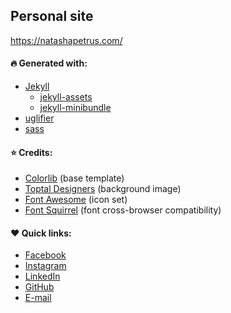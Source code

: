 ## Personal site

https://natashapetrus.com/

#### :fire: Generated with:
* [Jekyll](https://jekyllrb.com/)
  * [jekyll-assets](https://github.com/envygeeks/jekyll-assets)
  * [jekyll-minibundle](https://github.com/tkareine/jekyll-minibundle)
* [uglifier](https://github.com/lautis/uglifier)
* [sass](https://github.com/sass/ruby-sass)

#### :star: Credits:
* [Colorlib](https://colorlib.com) (base template)
* [Toptal Designers](https://www.toptal.com/designers/subtlepatterns/) (background image)
* [Font Awesome](https://fontawesome.com/) (icon set)
* [Font Squirrel](https://www.fontsquirrel.com/) (font cross-browser compatibility)

#### :heart: Quick links:
* [Facebook](http://fb.natashapetrus.com)
* [Instagram](http://ig.natashapetrus.com)
* [LinkedIn](http://linkedin.natashapetrus.com)
* [GitHub](http://github.natashapetrus.com)
* [E-mail](mailto:hello@natashapetrus.com)
